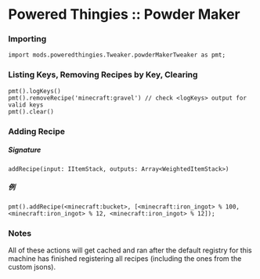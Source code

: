 # Powered Thingies :: Powder Maker

### Importing
```zenscript
import mods.poweredthingies.Tweaker.powderMakerTweaker as pmt;
```

### Listing Keys, Removing Recipes by Key, Clearing
```zenscript
pmt().logKeys()
pmt().removeRecipe('minecraft:gravel') // check <logKeys> output for valid keys
pmt().clear()
```

### Adding Recipe
##### Signature
```zenscript
addRecipe(input: IItemStack, outputs: Array<WeightedItemStack>)
```
##### 例
```zenscript
pmt().addRecipe(<minecraft:bucket>, [<minecraft:iron_ingot> % 100, <minecraft:iron_ingot> % 12, <minecraft:iron_ingot> % 12]);
```

### Notes
All of these actions will get cached and ran after the default registry for this machine has finished registering all recipes (including the ones from the custom jsons).